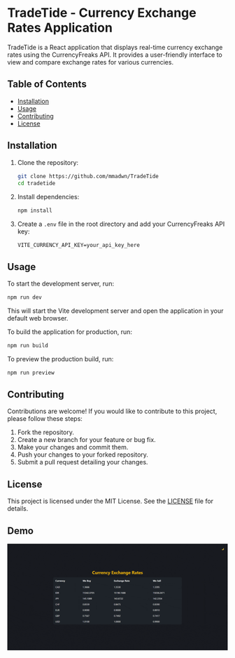 # TradeTide - Currency Exchange Rates Application

TradeTide is a React application that displays real-time currency exchange rates using the CurrencyFreaks API. It provides a user-friendly interface to view and compare exchange rates for various currencies.

## Table of Contents

- [Installation](#installation)
- [Usage](#usage)
- [Contributing](#contributing)
- [License](#license)

## Installation

1. Clone the repository:
   ```bash
   git clone https://github.com/mmadwn/TradeTide
   cd tradetide
   ```

2. Install dependencies:
   ```bash
   npm install
   ```

3. Create a `.env` file in the root directory and add your CurrencyFreaks API key:
   ```plaintext
   VITE_CURRENCY_API_KEY=your_api_key_here
   ```

## Usage

To start the development server, run:
```bash
npm run dev
```
This will start the Vite development server and open the application in your default web browser.

To build the application for production, run:
```bash
npm run build
```

To preview the production build, run:
```bash
npm run preview
```

## Contributing

Contributions are welcome! If you would like to contribute to this project, please follow these steps:

1. Fork the repository.
2. Create a new branch for your feature or bug fix.
3. Make your changes and commit them.
4. Push your changes to your forked repository.
5. Submit a pull request detailing your changes.

## License

This project is licensed under the MIT License. See the [LICENSE](LICENSE) file for details.

## Demo

![TradeTide Demo](https://github.com/mmadwn/TradeTide/blob/main/tradetide.gif)
